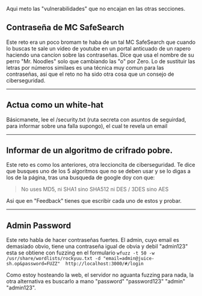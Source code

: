 
Aqui meto las "vulnerabilidades" que no encajan en las otras secciones.

## Contraseña de MC SafeSearch

Este reto era un poco bromam te haba de un tal MC SafeSearch que cuando lo buscas te sale un video de youtube en un portal anticuado de un rapero haciendo una 
cancíon sobre las contraseñas. Dice que usa el nombre de su perro "Mr. Noodles" solo que cambiando las "o" por Zero. Lo de sustituir las letras por números similaes
es una técnica muy comun para las contraseñas, asi que el reto no ha sido otra cosa que un consejo de ciberseguridad.

------------------------------------------------------------

## Actua como un white-hat

Básicmanete, lee el /security.txt (ruta secreta con asuntos de seguirdad, para informar sobre una falla supongo), el cual te revela un email 

------------------------------------------------------------

## Informar de un algoritmo de crifrado pobre.

Este reto es como los anteriores, otra leccioncita de ciberseguridad. Te dice que busques uno de los 5 algoritmos que no se deben usar y se lo digas a los de la 
página, tras una busqueda de google doy con que:

> No uses MD5, ni SHA1 sino SHA512 ni DES / 3DES sino AES

Asi que en "Feedback" tienes que escribir cada uno de estos y probar.

------------------------------------------------------------

## Admin Password

Este reto habla de hacer contraseñas fuertes. El admin, cuyo email es demasiado obvio, tiene una contraseña igual de obvia y debil
"admin123" esta se obtiene con fuzzing en el formulario
```wfuzz -t 50 -w /usr/share/wordlists/rockyuu.txt -d "email=admin@juice-sh.op&password=FUZZ"  http://localhost:3000/#/login```

Como estoy hosteando la web, el servidor no aguanta fuzzing para nada, la otra alternativa es buscarlo a mano
"password" "password123" "admin" "admin123".


